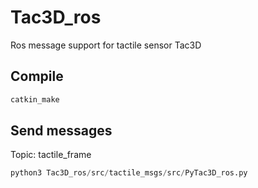 # Tac3D_ros
Ros message support for tactile sensor Tac3D
## Compile
```bash
catkin_make
```
## Send messages
Topic: tactile_frame
```python
python3 Tac3D_ros/src/tactile_msgs/src/PyTac3D_ros.py
```
